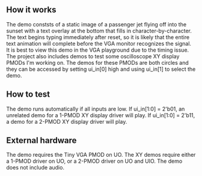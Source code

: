 <!---

This file is used to generate your project datasheet. Please fill in the information below and delete any unused
sections.

You can also include images in this folder and reference them in the markdown. Each image must be less than
512 kb in size, and the combined size of all images must be less than 1 MB.
-->

## How it works

The demo conststs of a static image of a passenger jet flying off into the sunset with a text overlay at the bottom that fills in character-by-character. The text begins typing immediately after reset, so it is likely that the entire text animation will complete before the VGA monitor recognizes the signal. It is best to view this demo in the VGA playground due to the timing issue.
The project also includes demos to test some oscilloscope XY display PMODs I'm working on. The demos for these PMODs are both circles and they can be accessed by setting ui_in[0] high and using ui_in[1] to select the demo.

## How to test

The demo runs automatically if all inputs are low. If ui_in[1:0] = 2'b01, an unrelated demo for a 1-PMOD XY display driver will play. If ui_in[1:0] = 2'b11, a demo for a 2-PMOD XY display driver will play. 

## External hardware

The demo requires the Tiny VGA PMOD on UO. The XY demos require either a 1-PMOD driver on UO, or a 2-PMOD driver on UO and UIO. The demo does not include audio.
